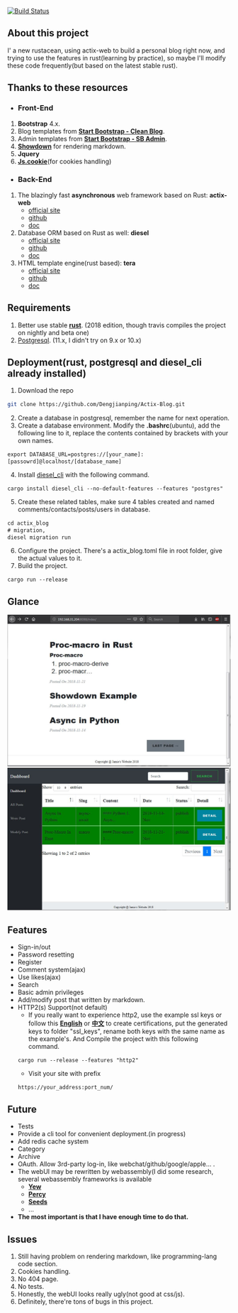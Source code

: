 [![Build Status](https://travis-ci.com/Dengjianping/Actix-Blog.svg?branch=master)](https://travis-ci.com/Dengjianping/Actix-Blog)

## About this project
I' a new rustacean, using actix-web to build a personal blog right now, and trying to use the features in rust(learning by practice), so maybe I'll modify these code frequently(but based on the latest stable rust).

## Thanks to these resources
- ### Front-End
1. **Bootstrap** 4.x.
2. Blog templates from **[Start Bootstrap - Clean Blog](https://github.com/BlackrockDigital/startbootstrap-clean-blog)**.
3. Admin templates from **[Start Bootstrap - SB Admin](https://github.com/BlackrockDigital/startbootstrap-sb-admin)**.
4. **[Showdown](https://github.com/showdownjs/showdown)** for rendering markdown.
5. **Jquery**
6. **[Js.cookie](https://github.com/js-cookie/js-cookie)**(for cookies handling)

- ### Back-End
1. The blazingly fast **asynchronous** web framework based on Rust: **actix-web**
    - [official site](https://actix.rs/)
    - [github](https://github.com/actix/actix-web)
    - [doc](https://actix.rs/api/actix-web/stable/actix_web/)
2. Database ORM based on Rust as well: **diesel**
    - [official site](http://diesel.rs/)
    - [github](https://github.com/diesel-rs/diesel)
    - [doc](http://docs.diesel.rs/diesel/index.html)
3. HTML template engine(rust based): **tera**
    - [official site](https://tera.netlify.com/)
    - [github](https://github.com/Keats/tera)
    - [doc](https://docs.rs/tera/0.11.20/tera/)

## Requirements
1. Better use stable [**rust**](https://www.rust-lang.org/). (2018 edition, though travis compiles the project on nightly and beta one)
2. [Postgresql](https://www.postgresql.org/download/). (11.x, I didn't try on 9.x or 10.x)


## Deployment(rust, postgresql and diesel_cli already installed)
1. Download the repo
```sh
git clone https://github.com/Dengjianping/Actix-Blog.git
```
2. Create a database in postgresql, remember the name for next operation.
3. Create a database environment. Modify the **.bashrc**(ubuntu), add the following line to it, replace the contents contained by brackets with your own names.
```
export DATABASE_URL=postgres://[your_name]:[passowrd]@localhost/[database_name]
```
4. Install [diesel_cli](http://diesel.rs/guides/getting-started/) with the following command.
```
cargo install diesel_cli --no-default-features --features "postgres"
```
5. Create these related tables, make sure 4 tables created and named comments/contacts/posts/users in database.
```
cd actix_blog
# migration, 
diesel migration run
```
6. Configure the project. There's a actix_blog.toml file in root folder, give the actual values to it.
7. Build the project.
```
cargo run --release
```


## Glance
![main page](samples/blog_page.JPG)
![admin page](samples/admin_page.JPG)

## Features
- Sign-in/out
- Password resetting
- Register
- Comment system(ajax)
- Use likes(ajax)
- Search
- Basic admin privileges
- Add/modify post that written by markdown.
- HTTP2(s) Support(not default)
    - If you really want to experience http2, use the example ssl keys or follow this **[English](https://www.wikihow.com/Be-Your-Own-Certificate-Authority)** or **[中文](https://www.linuxidc.com/Linux/2015-10/124001.htm)** to create certifications, put the generated keys to folder "ssl_keys", rename both keys with the same name as the example's. And Compile the project with this following command.
    ```
    cargo run --release --features "http2"
    ```
    - Visit your site with prefix 
    ```
    https://your_address:port_num/
    ```


## Future
- Tests
- Provide a cli tool for convenient deployment.(in progress)
- Add redis cache system
- Category
- Archive
- OAuth. Allow 3rd-party log-in, like webchat/github/google/apple... .
- The webUI may be rewritten by webassembly(I did some research, several webassembly frameworks is available
    - **[Yew](https://github.com/DenisKolodin/yew)**
    - **[Percy](https://github.com/chinedufn/percy)**
    - **[Seeds](https://github.com/David-OConnor/seed)**
    - ...
- **The most important is that I have enough time to do that.**

## Issues
1. Still having problem on rendering markdown, like programming-lang code section.
2. Cookies handling.
3. No 404 page.
4. No tests.
5. Honestly, the webUI looks really ugly(not good at css/js).
6. Definitely, there're tons of bugs in this project.
